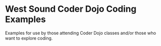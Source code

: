 # West Sound Coder Dojo Coding Examples
Examples for use by those attending Coder Dojo classes and/or those who want to explore coding.

